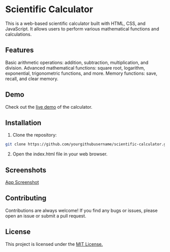 
# Scientific Calculator

This is a web-based scientific calculator built with HTML, CSS, and JavaScript. It allows users to perform various mathematical functions and calculations.


## Features

Basic arithmetic operations: addition, subtraction, multiplication, and division.
Advanced mathematical functions: square root, logarithm, exponential, trigonometric functions, and more.
Memory functions: save, recall, and clear memory.
## Demo

Check out the [live demo](https://aman2620.github.io/Scientific-Calculator/) of the calculator.
## Installation

1. Clone the repository:

```bash
git clone https://github.com/yourgithubusername/scientific-calculator.git
```
2. Open the index.html file in your web browser.
    
## Screenshots

[App Screenshot](https://ibb.co/WgW6fzZ)


## Contributing

Contributions are always welcome! If you find any bugs or issues, please open an issue or submit a pull request.
## License

This project is licensed under the [MIT License.](https://choosealicense.com/licenses/mit/)

